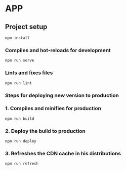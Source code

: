 # APP

## Project setup
```
npm install
```

### Compiles and hot-reloads for development
```
npm run serve
```

### Lints and fixes files
```
npm run lint
```

### Steps for deploying new version to production

### 1. Compiles and minifies for production
```
npm run build
```

### 2. Deploy the build to production
```
npm run deploy
```

### 3. Refreshes the CDN cache in his distributions
```
npm run refresh
```